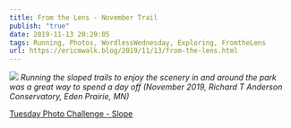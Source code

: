 ```yaml
---
title: From the Lens - November Trail
publish: "true"
date: 2019-11-13 20:29:05
tags: Running, Photos, WordlessWednesday, Exploring, FromtheLens
url: https://ericmwalk.blog/2019/11/13/from-the-lens.html
---
```


![](https://ericmwalk.blog/uploads/2021/67cf22ade5.jpg)
*Running the sloped trails to enjoy the scenery in and around the park was a great way to spend a day off (November 2019, Richard T Anderson Conservatory, Eden Prairie, MN)*

<a href="https://dutchgoesthephoto.net/2019/11/12/tuesday-photo-challenge-slope/">Tuesday Photo Challenge - Slope</a>